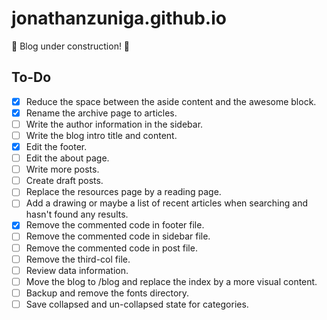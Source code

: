 # jonathanzuniga.github.io

🚧 Blog under construction! 🚧

## To-Do

- [x] Reduce the space between the aside content and the awesome block.
- [x] Rename the archive page to articles.
- [ ] Write the author information in the sidebar.
- [ ] Write the blog intro title and content.
- [x] Edit the footer.
- [ ] Edit the about page.
- [ ] Write more posts.
- [ ] Create draft posts.
- [ ] Replace the resources page by a reading page.
- [ ] Add a drawing or maybe a list of recent articles when searching and hasn't found any results.
- [x] Remove the commented code in footer file.
- [ ] Remove the commented code in sidebar file.
- [ ] Remove the commented code in post file.
- [ ] Remove the third-col file.
- [ ] Review data information.
- [ ] Move the blog to /blog and replace the index by a more visual content.
- [ ] Backup and remove the fonts directory.
- [ ] Save collapsed and un-collapsed state for categories.